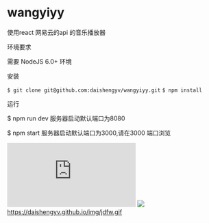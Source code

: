 # wangyiyy
使用react 网易云的api 的音乐播放器


环境要求

需要 NodeJS 6.0+ 环境

安装

`$ git clone git@github.com:daishengyv/wangyiyy.git`
`$ npm install`


运行

$ npm run dev
服务器启动默认端口为8080

$ npm start
服务器启动默认端口为3000,请在3000 端口浏览

![](https://daishengyv.github.io/img/index.html)
![](https://avatars0.githubusercontent.com/u/32787998?s=96&v=4)
https://daishengyv.github.io/img/jdfw.gif


